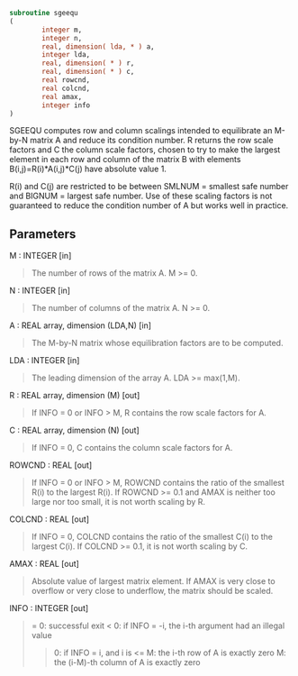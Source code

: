 ```fortran
subroutine sgeequ
(
        integer m,
        integer n,
        real, dimension( lda, * ) a,
        integer lda,
        real, dimension( * ) r,
        real, dimension( * ) c,
        real rowcnd,
        real colcnd,
        real amax,
        integer info
)
```

SGEEQU computes row and column scalings intended to equilibrate an
M-by-N matrix A and reduce its condition number.  R returns the row
scale factors and C the column scale factors, chosen to try to make
the largest element in each row and column of the matrix B with
elements B(i,j)=R(i)*A(i,j)*C(j) have absolute value 1.

R(i) and C(j) are restricted to be between SMLNUM = smallest safe
number and BIGNUM = largest safe number.  Use of these scaling
factors is not guaranteed to reduce the condition number of A but
works well in practice.

## Parameters
M : INTEGER [in]
> The number of rows of the matrix A.  M >= 0.

N : INTEGER [in]
> The number of columns of the matrix A.  N >= 0.

A : REAL array, dimension (LDA,N) [in]
> The M-by-N matrix whose equilibration factors are
> to be computed.

LDA : INTEGER [in]
> The leading dimension of the array A.  LDA >= max(1,M).

R : REAL array, dimension (M) [out]
> If INFO = 0 or INFO > M, R contains the row scale factors
> for A.

C : REAL array, dimension (N) [out]
> If INFO = 0,  C contains the column scale factors for A.

ROWCND : REAL [out]
> If INFO = 0 or INFO > M, ROWCND contains the ratio of the
> smallest R(i) to the largest R(i).  If ROWCND >= 0.1 and
> AMAX is neither too large nor too small, it is not worth
> scaling by R.

COLCND : REAL [out]
> If INFO = 0, COLCND contains the ratio of the smallest
> C(i) to the largest C(i).  If COLCND >= 0.1, it is not
> worth scaling by C.

AMAX : REAL [out]
> Absolute value of largest matrix element.  If AMAX is very
> close to overflow or very close to underflow, the matrix
> should be scaled.

INFO : INTEGER [out]
> = 0:  successful exit
> < 0:  if INFO = -i, the i-th argument had an illegal value
> > 0:  if INFO = i,  and i is
> <= M:  the i-th row of A is exactly zero
> >  M:  the (i-M)-th column of A is exactly zero
